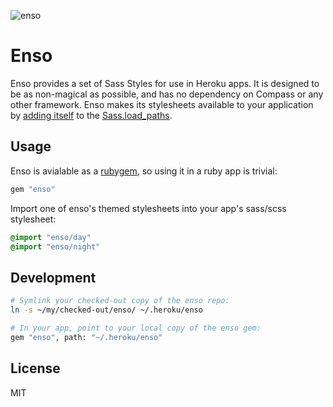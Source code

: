 ![enso](https://s3.amazonaws.com/f.cl.ly/items/1O3N0i2E3c2S3z3r183V/enso-purple-01.svg)

Enso
====

Enso provides a set of Sass Styles for use in Heroku apps. It is designed to be as non-magical as possible, and has no dependency on Compass or any other framework. Enso makes its stylesheets available to your application by [adding itself](https://github.com/heroku/enso/blob/master/lib/enso.rb) to the [Sass.load_paths](http://sass-lang.com/docs/yardoc/Sass.html#load_paths-class_method).

## Usage

Enso is avialable as a [rubygem](http://rubygems.org/gems/enso), so using it in a ruby app is trivial:

```ruby
gem "enso"
```

Import one of enso's themed stylesheets into your app's sass/scss stylesheet:

```sass
@import "enso/day"
@import "enso/night"
```

## Development

```bash
# Symlink your checked-out copy of the enso repo:
ln -s ~/my/checked-out/enso/ ~/.heroku/enso

# In your app, point to your local copy of the enso gem:
gem "enso", path: "~/.heroku/enso"
```

## License

MIT